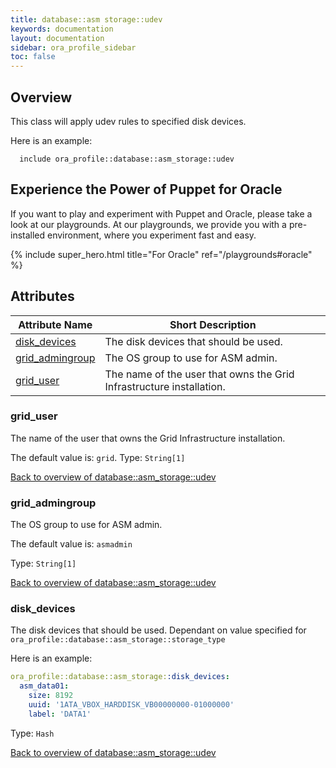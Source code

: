 ```yaml
---
title: database::asm storage::udev
keywords: documentation
layout: documentation
sidebar: ora_profile_sidebar
toc: false
---
```

## Overview

This class will apply udev rules to specified disk devices.

Here is an example:

```puppet
  include ora_profile::database::asm_storage::udev
```





## Experience the Power of Puppet for Oracle

If you want to play and experiment with Puppet and Oracle, please take a look at our playgrounds. At our playgrounds, we provide you with a pre-installed environment, where you experiment fast and easy.

{% include super_hero.html title="For Oracle" ref="/playgrounds#oracle" %}


## Attributes



Attribute Name                                                  | Short Description                                                    |
--------------------------------------------------------------- | -------------------------------------------------------------------- |
[disk_devices](#database::asm_storage::udev_disk_devices)       | The disk devices that should be used.                                |
[grid_admingroup](#database::asm_storage::udev_grid_admingroup) | The OS group to use for ASM admin.                                   |
[grid_user](#database::asm_storage::udev_grid_user)             | The name of the user that owns the Grid Infrastructure installation. |




### grid_user<a name='database::asm_storage::udev_grid_user'>

The name of the user that owns the Grid Infrastructure installation.

The default value is: `grid`.
Type: `String[1]`


[Back to overview of database::asm_storage::udev](#attributes)

### grid_admingroup<a name='database::asm_storage::udev_grid_admingroup'>

The OS group to use for ASM admin.

The default value is: `asmadmin`

Type: `String[1]`


[Back to overview of database::asm_storage::udev](#attributes)

### disk_devices<a name='database::asm_storage::udev_disk_devices'>

The disk devices that should be used.
Dependant on value specified for `ora_profile::database::asm_storage::storage_type`

Here is an example:

```yaml
ora_profile::database::asm_storage::disk_devices:
  asm_data01:
    size: 8192
    uuid: '1ATA_VBOX_HARDDISK_VB00000000-01000000'
    label: 'DATA1'
```

Type: `Hash`


[Back to overview of database::asm_storage::udev](#attributes)
